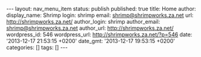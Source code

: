 --- layout: nav\_menu\_item status: publish published: true title: Home
author: display\_name: Shrimp login: shrimp email:
shrimp@shrimpworks.za.net url: http://shrimpworks.za.net/ author\_login:
shrimp author\_email: shrimp@shrimpworks.za.net author\_url:
http://shrimpworks.za.net/ wordpress\_id: 546 wordpress\_url:
http://shrimpworks.za.net/?p=546 date: '2013-12-17 21:53:15 +0200'
date\_gmt: '2013-12-17 19:53:15 +0200' categories: \[\] tags: \[\] ---

